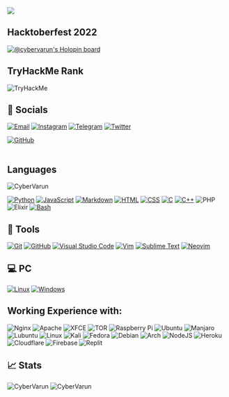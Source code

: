 <img src="https://capsule-render.vercel.app/api?type=waving&color=gradient&height=400&section=header&text=Hi%20I%20am%20Varun!&fontSize=50&animation=fadeIn&ontColor=000000">

<h2 align="left">Hacktoberfest 2022</h2>

[![@cybervarun's Holopin board](https://holopin.me/cybervarun)](https://holopin.io/@cybervarun)

<h2 align="left">TryHackMe Rank</h2>
<img src="https://tryhackme-badges.s3.amazonaws.com/CyberVarun.png" alt="TryHackMe">


## 🔗 Socials
[![Email](https://img.shields.io/badge/Mail-004788?style=for-the-badge&logo=gmail&logoColor=white)](mailto:cybervaruntech@gmail.com)
[![Instagram](https://img.shields.io/badge/Instagram-E4405F?style=for-the-badge&logo=instagram&logoColor=white)](https://www.instagram.com/cyber_varun/)
[![Telegram](https://img.shields.io/badge/Telegram-2CA5E0?style=for-the-badge&logo=telegram&logoColor=white)](https://t.me/Varun_Jagtap)
[![Twitter](https://img.shields.io/badge/Twitter-1A8CD8?style=for-the-badge&logo=twitter&logoColor=white)](https://twitter.com/CyberVarunTech)


[![GitHub](https://img.shields.io/github/followers/CyberVarun?label=follow&style=for-the-badge&logo=github&logoColor=white&labelColor=333333)](https://github.com/CyberVarun) <br><br>

## Languages
<img align="center" src="https://github-readme-stats.vercel.app/api/top-langs?username=CyberVarun&show_icons=true&locale=en&layout=compact&theme=dark" alt="CyberVarun" />

[![Python](https://img.shields.io/badge/Python-Primary_Language-3776AB?style=for-the-badge&logo=python)](https://www.python.org/)
[![JavaScript](https://img.shields.io/badge/JavaScript-Basics-FFCE5A?style=for-the-badge&logo=javascript)](https://www.javascript.com/)
[![Markdown](https://img.shields.io/badge/Markdown-Basics-0077B5?style=for-the-badge&logo=markdown)](https://en.wikipedia.org/wiki/Markdown)
[![HTML](https://img.shields.io/badge/HTML-Basics-DD4A24?style=for-the-badge&logo=html5)](https://www.w3schools.com/html/default.asp)
[![CSS](https://img.shields.io/badge/CSS-Basics-254BDD?style=for-the-badge&logo=css3)](https://www.w3schools.com/css/default.asp)
[![C](https://img.shields.io/badge/C-Basics-00427E?style=for-the-badge&logo=c)]()
[![C++](https://img.shields.io/badge/C++-Basics-6295CB?style=for-the-badge&logo=cplusplus)]()
![PHP](https://img.shields.io/badge/php-Basics-23777BB4?style=for-the-badge&logo=php)
![Elixir](https://img.shields.io/badge/elixir-Basics-234B275F.svg?style=for-the-badge&logo=elixir&logoColor=purple)
[![Bash](https://img.shields.io/badge/Bash-272E35?style=for-the-badge&logo=gnu%20bash)](https://www.gnu.org/software/bash/)

## 🔧 Tools 

[![Git](https://img.shields.io/badge/Git-FF5611?style=for-the-badge&logo=git&logoColor=white)](https://git-scm.com/)
[![GitHub](https://img.shields.io/badge/GitHub-0D1117?style=for-the-badge&logo=github&logoColor=white)](https://github.com/)
[![Visual Studio Code](https://img.shields.io/badge/Visual_Studio_Code-22A6F2?style=for-the-badge&logo=visualstudio)](https://code.visualstudio.com/)
[![Vim](https://img.shields.io/badge/Vim-019331?style=for-the-badge&logo=vim)](https://www.vim.org/)
[![Sublime Text](https://img.shields.io/badge/sublime_text-%23575757.svg?style=for-the-badge&logo=sublime-text&logoColor=important)](https://www.sublimetext.com/)
[![Neovim](https://img.shields.io/badge/NeoVim-%2357A143.svg?&style=for-the-badge&logo=neovim&logoColor=white)](https://neovim.io/)

## 💻 PC
[![Linux](https://img.shields.io/badge/Linux-laptop-0078D6?style=for-the-badge&logo=linux)](https://www.google.com/search?q=linux)
[![Windows](https://img.shields.io/badge/Windows-laptop_and_VM-51A2DA?style=for-the-badge&logo=windows&logoColor=white)](https://www.microsoft.com/en/windows/)

## Working Experience with:
![Nginx](https://img.shields.io/badge/nginx-%23009639.svg?style=for-the-badge&logo=nginx&logoColor=white)
![Apache](https://img.shields.io/badge/apache-%23D42029.svg?style=for-the-badge&logo=apache&logoColor=white)
![XFCE](https://img.shields.io/badge/XFCE-%232284F2.svg?style=for-the-badge&logo=xfce&logoColor=white)
![TOR](https://img.shields.io/badge/tor-%237E4798.svg?style=for-the-badge&logo=tor-project&logoColor=white)
![Raspberry Pi](https://img.shields.io/badge/-RaspberryPi-C51A4A?style=for-the-badge&logo=Raspberry-Pi)
![Ubuntu](https://img.shields.io/badge/Ubuntu-E95420?style=for-the-badge&logo=ubuntu&logoColor=white)
![Manjaro](https://img.shields.io/badge/Manjaro-35BF5C?style=for-the-badge&logo=Manjaro&logoColor=white)
![Lubuntu](https://img.shields.io/badge/-Lubuntu-%230065C2?style=for-the-badge&logo=lubuntu&logoColor=white)
![Linux](https://img.shields.io/badge/Linux-FCC624?style=for-the-badge&logo=linux&logoColor=black)
![Kali](https://img.shields.io/badge/Kali-268BEE?style=for-the-badge&logo=kalilinux&logoColor=white)
![Fedora](https://img.shields.io/badge/Fedora-294172?style=for-the-badge&logo=fedora&logoColor=white)
![Debian](https://img.shields.io/badge/Debian-D70A53?style=for-the-badge&logo=debian&logoColor=white) 
![Arch](https://img.shields.io/badge/Arch%20Linux-1793D1?logo=arch-linux&logoColor=fff&style=for-the-badge)
![NodeJS](https://img.shields.io/badge/node.js-6DA55F?style=for-the-badge&logo=node.js&logoColor=white)
![Heroku](https://img.shields.io/badge/heroku-%23430098.svg?style=for-the-badge&logo=heroku&logoColor=white)
![Cloudflare](https://img.shields.io/badge/Cloudflare-F38020?style=for-the-badge&logo=Cloudflare&logoColor=white)
![Firebase](https://img.shields.io/badge/firebase-%23039BE5.svg?style=for-the-badge&logo=firebase)
![Replit](https://img.shields.io/badge/Replit-DD1200?style=for-the-badge&logo=Replit&logoColor=white)

## 📈 Stats
<img align="center" src="https://github-readme-stats.vercel.app/api?username=CyberVarun&show_icons=true&locale=en&theme=dark" alt="CyberVarun" />

<img align="center" src="https://github-readme-streak-stats.herokuapp.com/?user=CyberVarun&theme=dark" alt="CyberVarun" />
